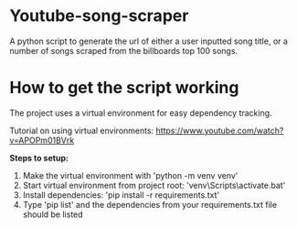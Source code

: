 # Youtube-song-scraper
A python script to generate the url of either a user inputted song title, or a number of songs scraped from the billboards top 100 songs.


# How to get the script working
The project uses a virtual environment for easy dependency tracking. 

Tutorial on using virtual environments: https://www.youtube.com/watch?v=APOPm01BVrk

**Steps to setup:**
1. Make the virtual environment with 'python -m venv venv'
2. Start virtual environment from project root: 'venv\Scripts\activate.bat'
3. Install dependencies: 'pip install -r requirements.txt'
4. Type 'pip list' and the dependencies from your requirements.txt file should be listed